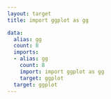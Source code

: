 ```yaml
---
layout: target
title: import ggplot as gg

data:
  alias: gg
  count: 8
  imports:
  - alias: gg
    count: 8
    import: import ggplot as gg
    target: ggplot
  target: ggplot
---
```

